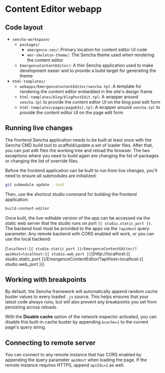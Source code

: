 # Content Editor webapp

## Code layout

- `sencha-workspace/`
    - `packages/`
        - `emergence-cms/`: Primary location for content editor UI code
        - `emr-skeleton-theme/`: The Sencha theme used when rendering the content editor
    - `EmergenceContentEditor/`: A thin Sencha application used to make development easier and to provide a build target for generating the theme
- `html-templates/`
    - `webapps/EmergenceContentEditor/sencha.tpl`: A template for rendering the content editor embedded in the site's design frame
    - `html-templates/blog/blogPostEdit.tpl`: A wrapper around `sencha.tpl` to provide the content editor UI on the blog post edit form
    - `html-templates/pages/pageEdit.tpl`: A wrapper around `sencha.tpl` to provide the content editor UI on the page edit form

## Running live changes

The frontend Sencha application needs to be built at least once with the Sencha CMD build tool to scaffold/update a set of loader files. After that, you can just edit files the working tree and reload the browser. The two exceptions where you need to build again are changing the list of packages or changing the list of override files.

Before the frontend application can be built to run from live changes, you'll need to ensure all submodules are initialized:

```bash
git submodule update --init
```

Then, use the shortcut studio command for building the frontend application:

```bash
build-content-editor
```

Once built, the live-editable version of the app can be accessed via the static web server that the studio runs on port `{{ studio.static_port }}`. The backend host must be provided to the apps via the `?apiHost` query parameter. Any remote backend with CORS enabled will work, or you can use the local backend:

[`localhost:{{ studio.static_port }}/EmergenceContentEditor/?apiHost=localhost:{{ studio.web_port }}`](http://localhost:{{ studio.static_port }}/EmergenceContentEditor/?apiHost=localhost:{{ studio.web_port }})

## Working with breakpoints

By default, the Sencha framework will automatically append random cache buster values to every loaded `.js` source. This helps ensures that your latest code always runs, but will also prevent any breakpoints you set from persisting across reloads.

With the **Disable cache** option of the network inspector activated, you can disable this built-in cache buster by appending `&cache=1` to the current page's query string.

## Connecting to remote server

You can connect to any remote instance that has CORS enabled by appending the query parameter `apiHost` when loading the page. If the remote instance requires HTTPS, append `apiSSL=1` as well.
